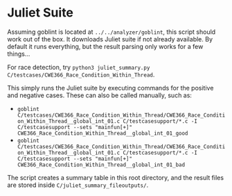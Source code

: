 # Juliet Suite

Assuming goblint is located at `../../analyzer/goblint`, this script should work out of the box.
It downloads Juliet suite if not already available. By default it runs everything, but the result parsing only works for a few things...

For race detection, try `python3 juliet_summary.py C/testcases/CWE366_Race_Condition_Within_Thread`.

This simply runs the Juliet suite by executing commands for the positive and negative cases. These can also be called manually, such as:
* `goblint C/testcases/CWE366_Race_Condition_Within_Thread/CWE366_Race_Condition_Within_Thread__global_int_01.c C/testcasesupport/*.c -I C/testcasesupport --sets "mainfun[+]" CWE366_Race_Condition_Within_Thread__global_int_01_good`
* `goblint C/testcases/CWE366_Race_Condition_Within_Thread/CWE366_Race_Condition_Within_Thread__global_int_01.c C/testcasesupport/*.c -I C/testcasesupport --sets "mainfun[+]" CWE366_Race_Condition_Within_Thread__global_int_01_bad`

The script creates a summary table in this root directory, 
and the result files are stored inside `C/juliet_summary_fileoutputs/`.
